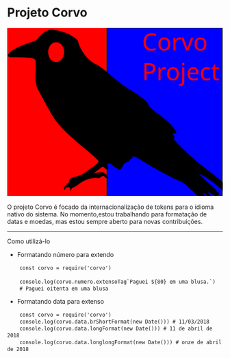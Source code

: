 # Projeto Corvo
![Projeto corvo](corvo.svg)

O projeto Corvo é focado da internacionalização de tokens para o idioma nativo do sistema. No momento,estou trabalhando para formatação de datas e moedas, mas estou sempre aberto para novas contribuições.

---

Como utilizá-lo

- Formatando número para extendo
```
    const corvo = require('corvo')

    console.log(corvo.numero.extensoTag`Paguei ${80} em uma blusa.`) 
    # Paguei oitenta em uma blusa

```
- Formatando data para extenso
```
    const corvo = require('corvo')
    console.log(corvo.data.brShortFormat(new Date())) # 11/03/2018
    console.log(corvo.data.longFormat(new Date())) # 11 de abril de 2018
    console.log(corvo.data.longlongFormat(new Date())) # onze de abril de 2018 
```